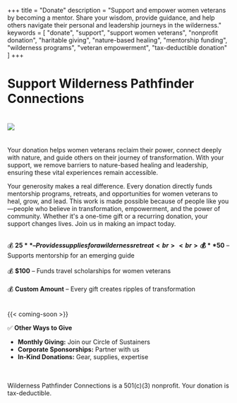 +++
title = "Donate"
description = "Support and empower women veterans by becoming a mentor. Share your wisdom, provide guidance, and help others navigate their personal and leadership journeys in the wilderness."
keywords = [
  "donate",
  "support",
  "support women veterans",
  "nonprofit donation",
  "haritable giving",
  "nature-based healing",
  "mentorship funding",
  "wilderness programs",
  "veteran empowerment",
  "tax-deductible donation"
]
+++
# Support Wilderness Pathfinder Connections

# ![](/uploads/bright-future.jpg)

<br>Your donation helps women veterans reclaim their power, connect deeply with nature, and guide others on their journey of transformation. With your support, we remove barriers to nature-based healing and leadership, ensuring these vital experiences remain accessible.

Your generosity makes a real difference. Every donation directly funds mentorship programs, retreats, and opportunities for women veterans to heal, grow, and lead. This work is made possible because of people like you—people who believe in transformation, empowerment, and the power of community. Whether it's a one-time gift or a recurring donation, your support changes lives. Join us in making an impact today.

<br>💰 **$25** – Provides supplies for a wilderness retreat<br><br> 💰 **$50** – Supports mentorship for an emerging guide<br><br> 💰 **$100** – Funds travel scholarships for women veterans<br><br> 💰 **Custom Amount** – Every gift creates ripples of transformation<br><br> <br> {{< coming-soon >}}

✅ **Other Ways to Give**

* **Monthly Giving:** Join our Circle of Sustainers
* **Corporate Sponsorships:** Partner with us
* **In-Kind Donations:** Gear, supplies, expertise

<br><br>Wilderness Pathfinder Connections is a 501(c)(3) nonprofit. Your donation is tax-deductible.

&nbsp;